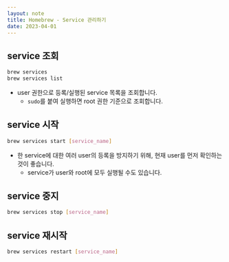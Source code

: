 ```yaml
---
layout: note
title: Homebrew - Service 관리하기
date: 2023-04-01
---
```



## service 조회

```sh
brew services
brew services list
```
- user 권한으로 등록/실행된 service 목록을 조회합니다.
    - `sudo`를 붙여 실행하면 root 권한 기준으로 조회합니다.


## service 시작

```sh
brew services start [service_name]
```
- 한 service에 대한 여러 user의 등록을 방지하기 위해, 현재 user를 먼저 확인하는 것이 좋습니다.
    - service가 user와 root에 모두 실행될 수도 있습니다.


## service 중지

```sh
brew services stop [service_name]
```


## service 재시작

```sh
brew services restart [service_name]
```
